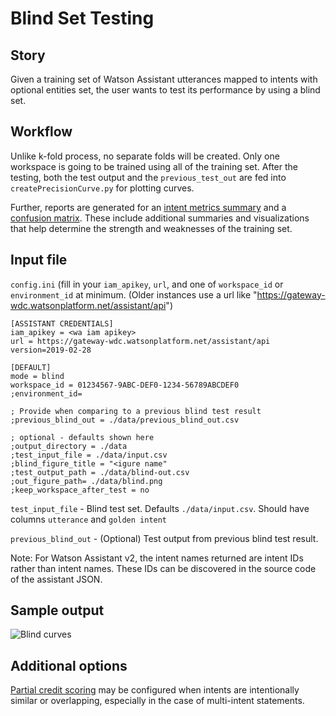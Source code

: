 # Blind Set Testing
## Story
Given a training set of Watson Assistant utterances mapped to intents with optional entities set, the user wants to test its performance by using a blind set.

## Workflow
Unlike k-fold process, no separate folds will be created. Only one workspace is going to be trained using all of the training set. After the testing, both the test output and the `previous_test_out` are fed into `createPrecisionCurve.py` for plotting curves.

Further, reports are generated for an [intent metrics summary](intent-metrics.md) and a [confusion matrix](confusion-matrix.md).  These include additional summaries and visualizations that help determine the strength and weaknesses of the training set.

## Input file
`config.ini` (fill in your `iam_apikey`, `url`, and one of `workspace_id` or `environment_id` at minimum. (Older instances use a url like "https://gateway-wdc.watsonplatform.net/assistant/api")

```
[ASSISTANT CREDENTIALS]
iam_apikey = <wa iam apikey>
url = https://gateway-wdc.watsonplatform.net/assistant/api
version=2019-02-28

[DEFAULT]
mode = blind
workspace_id = 01234567-9ABC-DEF0-1234-56789ABCDEF0
;environment_id=

; Provide when comparing to a previous blind test result
;previous_blind_out = ./data/previous_blind_out.csv

; optional - defaults shown here
;output_directory = ./data
;test_input_file = ./data/input.csv
;blind_figure_title = "<igure name"
;test_output_path = ./data/blind-out.csv
;out_figure_path= ./data/blind.png
;keep_workspace_after_test = no
```

`test_input_file` - Blind test set. Defaults `./data/input.csv`. Should have columns `utterance` and `golden intent`

`previous_blind_out` - (Optional) Test output from previous blind test result.

Note: For Watson Assistant v2, the intent names returned are intent IDs rather than intent names.  These IDs can be discovered in the source code of the assistant JSON.

## Sample output
![Blind curves](../resources/blind-curves.png)

## Additional options
[Partial credit scoring](partial-credit.md) may be configured when intents are intentionally similar or overlapping, especially in the case of multi-intent statements.
